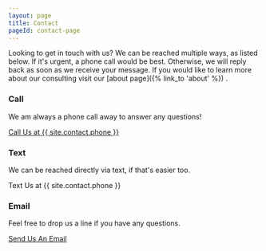 ```yaml
---
layout: page
title: Contact
pageId: contact-page
---
```

Looking to get in touch with us? We can be reached multiple ways, as listed below. If it's urgent, a phone call would be best. Otherwise, we will reply back as soon as we receive your message. If you would like to learn more about our consulting visit our [about page]({% link_to 'about' %}) .

<div class="row">
  <div class="col-sm contact-item">
    <div>
      <i class="fas fa-mobile-alt"></i>
      <h3 class="contact-item-title">Call</h3>
      <p class="contact-item-text">We am always a phone call away to answer any questions!</p>
    </div>
    <p class="contact-item-action">
      <a href="tel:{{ site.contact.phone }}" class="btn btn-outline-secondary">Call Us at {{ site.contact.phone }}</a>
    </p>
  </div>

  <div class="col-sm contact-item">
    <div>
      <i class="fas fa-comments"></i>
      <h3 class="contact-item-title">Text</h3>
      <p class="contact-item-text">We can be reached directly via text, if that's easier too.</p>
    </div>
    <p class="contact-item-action">
      <span class="align-middle">Text Us at {{ site.contact.phone }}</span>
    </p>
  </div>

  <div class="col-sm contact-item">
    <div>
      <i class="fas fa-envelope"></i>
      <h3 class="contact-item-title">Email</h3>
      <p class="contact-item-text">Feel free to drop us a line if you have any questions.</p>
    </div>
    <p class="contact-item-action">
      <a href="mailto:{{ site.contact.email }}" class="btn btn-outline-secondary">Send Us An Email</a>
    </p>
  </div>
</div>
